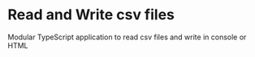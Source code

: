 # Read and Write csv files

Modular TypeScript application to read csv files and write in console or HTML
